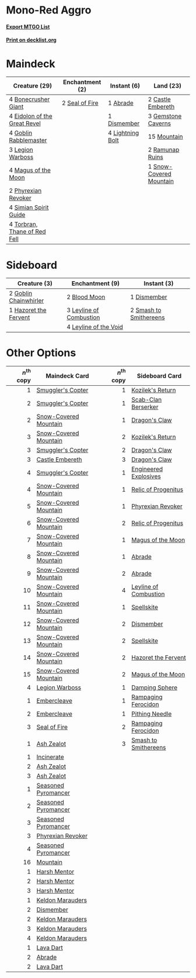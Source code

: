 # Mono-Red Aggro

#### [Export MTGO List](../collection/Mono-Red%20Aggro/Mono-Red%20Aggro.txt)
#### [Print on decklist.org](http://decklist.org/?deckmain=1%09Abrade%0A4%09Bonecrusher%20Giant%0A2%09Castle%20Embereth%0A1%09Dismember%0A4%09Eidolon%20of%20the%20Great%20Revel%0A3%09Gemstone%20Caverns%0A4%09Goblin%20Rabblemaster%0A3%09Legion%20Warboss%0A4%09Lightning%20Bolt%0A4%09Magus%20of%20the%20Moon%0A15%09Mountain%0A2%09Phyrexian%20Revoker%0A2%09Ramunap%20Ruins%0A2%09Seal%20of%20Fire%0A4%09Simian%20Spirit%20Guide%0A1%09Snow-Covered%20Mountain%0A4%09Torbran,%20Thane%20of%20Red%20Fell&deckside=2%09Blood%20Moon%0A1%09Dismember%0A2%09Goblin%20Chainwhirler%0A1%09Hazoret%20the%20Fervent%0A3%09Leyline%20of%20Combustion%0A4%09Leyline%20of%20the%20Void%0A2%09Smash%20to%20Smithereens)
# Maindeck

|                                             Creature (29)                                             |                                     Enchantment (2)                                     |                                      Instant (6)                                       |                                            Land (23)                                             |
|-------------------------------------------------------------------------------------------------------|-----------------------------------------------------------------------------------------|----------------------------------------------------------------------------------------|--------------------------------------------------------------------------------------------------|
|4 [Bonecrusher Giant](http://gatherer.wizards.com/Pages/Card/Details.aspx?multiverseid=473077)         |2 [Seal of Fire](http://gatherer.wizards.com/Pages/Card/Details.aspx?multiverseid=185817)|1 [Abrade](http://gatherer.wizards.com/Pages/Card/Details.aspx?multiverseid=430772)     |2 [Castle Embereth](http://gatherer.wizards.com/Pages/Card/Details.aspx?multiverseid=473201)      |
|4 [Eidolon of the Great Revel](http://gatherer.wizards.com/Pages/Card/Details.aspx?multiverseid=442117)|                                                                                         |1 [Dismember](http://gatherer.wizards.com/Pages/Card/Details.aspx?multiverseid=382182)  |3 [Gemstone Caverns](http://gatherer.wizards.com/Pages/Card/Details.aspx?multiverseid=122094)     |
|4 [Goblin Rabblemaster](http://gatherer.wizards.com/Pages/Card/Details.aspx?multiverseid=438486)       |                                                                                         |4 [Lightning Bolt](http://gatherer.wizards.com/Pages/Card/Details.aspx?multiverseid=806)|15 [Mountain](http://gatherer.wizards.com/Pages/Card/Details.aspx?multiverseid=439859)            |
|3 [Legion Warboss](http://gatherer.wizards.com/Pages/Card/Details.aspx?multiverseid=452859)            |                                                                                         |                                                                                        |2 [Ramunap Ruins](http://gatherer.wizards.com/Pages/Card/Details.aspx?multiverseid=430870)        |
|4 [Magus of the Moon](http://gatherer.wizards.com/Pages/Card/Details.aspx?multiverseid=136152)         |                                                                                         |                                                                                        |1 [Snow-Covered Mountain](http://gatherer.wizards.com/Pages/Card/Details.aspx?multiverseid=121233)|
|2 [Phyrexian Revoker](http://gatherer.wizards.com/Pages/Card/Details.aspx?multiverseid=383343)         |                                                                                         |                                                                                        |                                                                                                  |
|4 [Simian Spirit Guide](http://gatherer.wizards.com/Pages/Card/Details.aspx?multiverseid=442137)       |                                                                                         |                                                                                        |                                                                                                  |
|4 [Torbran, Thane of Red Fell](http://gatherer.wizards.com/Pages/Card/Details.aspx?multiverseid=473109)|                                                                                         |                                                                                        |                                                                                                  |


# Sideboard

|                                          Creature (3)                                          |                                         Enchantment (9)                                          |                                           Instant (3)                                           |
|------------------------------------------------------------------------------------------------|--------------------------------------------------------------------------------------------------|-------------------------------------------------------------------------------------------------|
|2 [Goblin Chainwhirler](http://gatherer.wizards.com/Pages/Card/Details.aspx?multiverseid=443017)|2 [Blood Moon](http://gatherer.wizards.com/Pages/Card/Details.aspx?multiverseid=45386)            |1 [Dismember](http://gatherer.wizards.com/Pages/Card/Details.aspx?multiverseid=382182)           |
|1 [Hazoret the Fervent](http://gatherer.wizards.com/Pages/Card/Details.aspx?multiverseid=426838)|3 [Leyline of Combustion](http://gatherer.wizards.com/Pages/Card/Details.aspx?multiverseid=466902)|2 [Smash to Smithereens](http://gatherer.wizards.com/Pages/Card/Details.aspx?multiverseid=397795)|
|                                                                                                |4 [Leyline of the Void](http://gatherer.wizards.com/Pages/Card/Details.aspx?multiverseid=107682)  |                                                                                                 |


# Other Options

|*n*<sup>th</sup> copy|                                         Maindeck Card                                          |*n*<sup>th</sup> copy|                                         Sideboard Card                                         |
|--------------------:|------------------------------------------------------------------------------------------------|--------------------:|------------------------------------------------------------------------------------------------|
|                    1|[Smuggler's Copter](http://gatherer.wizards.com/Pages/Card/Details.aspx?multiverseid=417808)    |                    1|[Kozilek's Return](http://gatherer.wizards.com/Pages/Card/Details.aspx?multiverseid=407608)     |
|                    2|[Smuggler's Copter](http://gatherer.wizards.com/Pages/Card/Details.aspx?multiverseid=417808)    |                    1|[Scab-Clan Berserker](http://gatherer.wizards.com/Pages/Card/Details.aspx?multiverseid=398461)  |
|                    2|[Snow-Covered Mountain](http://gatherer.wizards.com/Pages/Card/Details.aspx?multiverseid=121233)|                    1|[Dragon's Claw](http://gatherer.wizards.com/Pages/Card/Details.aspx?multiverseid=129527)        |
|                    3|[Snow-Covered Mountain](http://gatherer.wizards.com/Pages/Card/Details.aspx?multiverseid=121233)|                    2|[Kozilek's Return](http://gatherer.wizards.com/Pages/Card/Details.aspx?multiverseid=407608)     |
|                    3|[Smuggler's Copter](http://gatherer.wizards.com/Pages/Card/Details.aspx?multiverseid=417808)    |                    2|[Dragon's Claw](http://gatherer.wizards.com/Pages/Card/Details.aspx?multiverseid=129527)        |
|                    3|[Castle Embereth](http://gatherer.wizards.com/Pages/Card/Details.aspx?multiverseid=473201)      |                    3|[Dragon's Claw](http://gatherer.wizards.com/Pages/Card/Details.aspx?multiverseid=129527)        |
|                    4|[Smuggler's Copter](http://gatherer.wizards.com/Pages/Card/Details.aspx?multiverseid=417808)    |                    1|[Engineered Explosives](http://gatherer.wizards.com/Pages/Card/Details.aspx?multiverseid=50139) |
|                    4|[Snow-Covered Mountain](http://gatherer.wizards.com/Pages/Card/Details.aspx?multiverseid=121233)|                    1|[Relic of Progenitus](http://gatherer.wizards.com/Pages/Card/Details.aspx?multiverseid=174824)  |
|                    5|[Snow-Covered Mountain](http://gatherer.wizards.com/Pages/Card/Details.aspx?multiverseid=121233)|                    1|[Phyrexian Revoker](http://gatherer.wizards.com/Pages/Card/Details.aspx?multiverseid=383343)    |
|                    6|[Snow-Covered Mountain](http://gatherer.wizards.com/Pages/Card/Details.aspx?multiverseid=121233)|                    2|[Relic of Progenitus](http://gatherer.wizards.com/Pages/Card/Details.aspx?multiverseid=174824)  |
|                    7|[Snow-Covered Mountain](http://gatherer.wizards.com/Pages/Card/Details.aspx?multiverseid=121233)|                    1|[Magus of the Moon](http://gatherer.wizards.com/Pages/Card/Details.aspx?multiverseid=136152)    |
|                    8|[Snow-Covered Mountain](http://gatherer.wizards.com/Pages/Card/Details.aspx?multiverseid=121233)|                    1|[Abrade](http://gatherer.wizards.com/Pages/Card/Details.aspx?multiverseid=430772)               |
|                    9|[Snow-Covered Mountain](http://gatherer.wizards.com/Pages/Card/Details.aspx?multiverseid=121233)|                    2|[Abrade](http://gatherer.wizards.com/Pages/Card/Details.aspx?multiverseid=430772)               |
|                   10|[Snow-Covered Mountain](http://gatherer.wizards.com/Pages/Card/Details.aspx?multiverseid=121233)|                    4|[Leyline of Combustion](http://gatherer.wizards.com/Pages/Card/Details.aspx?multiverseid=466902)|
|                   11|[Snow-Covered Mountain](http://gatherer.wizards.com/Pages/Card/Details.aspx?multiverseid=121233)|                    1|[Spellskite](http://gatherer.wizards.com/Pages/Card/Details.aspx?multiverseid=397743)           |
|                   12|[Snow-Covered Mountain](http://gatherer.wizards.com/Pages/Card/Details.aspx?multiverseid=121233)|                    2|[Dismember](http://gatherer.wizards.com/Pages/Card/Details.aspx?multiverseid=382182)            |
|                   13|[Snow-Covered Mountain](http://gatherer.wizards.com/Pages/Card/Details.aspx?multiverseid=121233)|                    2|[Spellskite](http://gatherer.wizards.com/Pages/Card/Details.aspx?multiverseid=397743)           |
|                   14|[Snow-Covered Mountain](http://gatherer.wizards.com/Pages/Card/Details.aspx?multiverseid=121233)|                    2|[Hazoret the Fervent](http://gatherer.wizards.com/Pages/Card/Details.aspx?multiverseid=426838)  |
|                   15|[Snow-Covered Mountain](http://gatherer.wizards.com/Pages/Card/Details.aspx?multiverseid=121233)|                    2|[Magus of the Moon](http://gatherer.wizards.com/Pages/Card/Details.aspx?multiverseid=136152)    |
|                    4|[Legion Warboss](http://gatherer.wizards.com/Pages/Card/Details.aspx?multiverseid=452859)       |                    1|[Damping Sphere](http://gatherer.wizards.com/Pages/Card/Details.aspx?multiverseid=443101)       |
|                    1|[Embercleave](http://gatherer.wizards.com/Pages/Card/Details.aspx?multiverseid=473082)          |                    1|[Rampaging Ferocidon](http://gatherer.wizards.com/Pages/Card/Details.aspx?multiverseid=435308)  |
|                    2|[Embercleave](http://gatherer.wizards.com/Pages/Card/Details.aspx?multiverseid=473082)          |                    1|[Pithing Needle](http://gatherer.wizards.com/Pages/Card/Details.aspx?multiverseid=129526)       |
|                    3|[Seal of Fire](http://gatherer.wizards.com/Pages/Card/Details.aspx?multiverseid=185817)         |                    2|[Rampaging Ferocidon](http://gatherer.wizards.com/Pages/Card/Details.aspx?multiverseid=435308)  |
|                    1|[Ash Zealot](http://gatherer.wizards.com/Pages/Card/Details.aspx?multiverseid=253623)           |                    3|[Smash to Smithereens](http://gatherer.wizards.com/Pages/Card/Details.aspx?multiverseid=397795) |
|                    1|[Incinerate](http://gatherer.wizards.com/Pages/Card/Details.aspx?multiverseid=134751)           |                     |                                                                                                |
|                    2|[Ash Zealot](http://gatherer.wizards.com/Pages/Card/Details.aspx?multiverseid=253623)           |                     |                                                                                                |
|                    3|[Ash Zealot](http://gatherer.wizards.com/Pages/Card/Details.aspx?multiverseid=253623)           |                     |                                                                                                |
|                    1|[Seasoned Pyromancer](http://gatherer.wizards.com/Pages/Card/Details.aspx?multiverseid=464094)  |                     |                                                                                                |
|                    2|[Seasoned Pyromancer](http://gatherer.wizards.com/Pages/Card/Details.aspx?multiverseid=464094)  |                     |                                                                                                |
|                    3|[Seasoned Pyromancer](http://gatherer.wizards.com/Pages/Card/Details.aspx?multiverseid=464094)  |                     |                                                                                                |
|                    3|[Phyrexian Revoker](http://gatherer.wizards.com/Pages/Card/Details.aspx?multiverseid=383343)    |                     |                                                                                                |
|                    4|[Seasoned Pyromancer](http://gatherer.wizards.com/Pages/Card/Details.aspx?multiverseid=464094)  |                     |                                                                                                |
|                   16|[Mountain](http://gatherer.wizards.com/Pages/Card/Details.aspx?multiverseid=439859)             |                     |                                                                                                |
|                    1|[Harsh Mentor](http://gatherer.wizards.com/Pages/Card/Details.aspx?multiverseid=426837)         |                     |                                                                                                |
|                    2|[Harsh Mentor](http://gatherer.wizards.com/Pages/Card/Details.aspx?multiverseid=426837)         |                     |                                                                                                |
|                    3|[Harsh Mentor](http://gatherer.wizards.com/Pages/Card/Details.aspx?multiverseid=426837)         |                     |                                                                                                |
|                    1|[Keldon Marauders](http://gatherer.wizards.com/Pages/Card/Details.aspx?multiverseid=413678)     |                     |                                                                                                |
|                    2|[Dismember](http://gatherer.wizards.com/Pages/Card/Details.aspx?multiverseid=382182)            |                     |                                                                                                |
|                    2|[Keldon Marauders](http://gatherer.wizards.com/Pages/Card/Details.aspx?multiverseid=413678)     |                     |                                                                                                |
|                    3|[Keldon Marauders](http://gatherer.wizards.com/Pages/Card/Details.aspx?multiverseid=413678)     |                     |                                                                                                |
|                    4|[Keldon Marauders](http://gatherer.wizards.com/Pages/Card/Details.aspx?multiverseid=413678)     |                     |                                                                                                |
|                    1|[Lava Dart](http://gatherer.wizards.com/Pages/Card/Details.aspx?multiverseid=29766)             |                     |                                                                                                |
|                    2|[Abrade](http://gatherer.wizards.com/Pages/Card/Details.aspx?multiverseid=430772)               |                     |                                                                                                |
|                    2|[Lava Dart](http://gatherer.wizards.com/Pages/Card/Details.aspx?multiverseid=29766)             |                     |                                                                                                |

